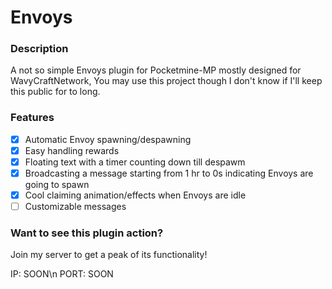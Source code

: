 # Envoys
### Description
A not so simple Envoys plugin for Pocketmine-MP mostly
designed for WavyCraftNetwork, You may use this project though I don't know if
I'll keep this public for to long.

### Features
- [x] Automatic Envoy spawning/despawning
- [x] Easy handling rewards
- [x] Floating text with a timer counting down till despawm
- [x] Broadcasting a message starting from 1 hr to 0s indicating Envoys are going to spawn
- [x] Cool claiming animation/effects when Envoys are idle
- [ ] Customizable messages

### Want to see this plugin action?

Join my server to get a peak of its functionality!

IP: SOON\n
PORT: SOON
